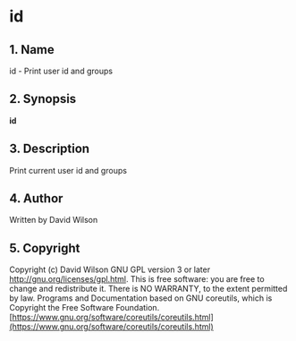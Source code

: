 # id

## 1. Name

id - Print user id and groups

## 2. Synopsis

**id**

## 3. Description

Print current user id and groups

## 4. Author

Written by David Wilson

## 5. Copyright

Copyright (c) David Wilson   GNU GPL version 3 or later
<http://gnu.org/licenses/gpl.html>. This is free software: you are free
to change and redistribute it.  There is NO WARRANTY, to the extent
permitted by law.   Programs and Documentation based on GNU coreutils,
which is Copyright the Free Software Foundation.
[https://www.gnu.org/software/coreutils/coreutils.html](https://www.gnu.org/software/coreutils/coreutils.html)
